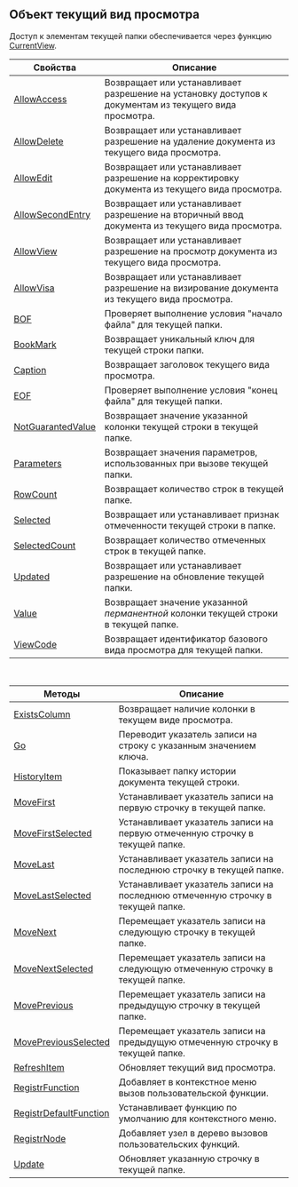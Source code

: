 ﻿<html>
<head>
  <title>CurrentView</title>
  <link rel="stylesheet" href="../../common.css" />
    <style type="text/css">
        .style1
        {
            height: 29px;
        }
    </style>
</head>
<body>

  <h2>Объект текущий вид просмотра</h2>

  <p>
    Доступ к элементам текущей папки обеспечивается 
через функцию <a href="Functions/InterfaceManagment/CurrentView.html">CurrentView</a>.
  </p>

  <table>
    <thead>
      <tr>
        <th class="member">Свойства</th>
        <th>Описание</th>
      </tr>
    </thead>
    <tbody>
      <tr>
        <td><a href="ASVIEW/AllowAccess.html">AllowAccess</a></td>
        <td>Возвращает или устанавливает разрешение на установку 
          доступов к документам из текущего вида просмотра.</td>
      </tr>
      <tr>
        <td><a href="AsView/AllowDelete.html">AllowDelete</a></td>
        <td>Возвращает или устанавливает разрешение на удаление 
          документа из текущего вида просмотра.</td>
      </tr>
      <tr>
        <td><a href="AsView/AllowEdit.html">AllowEdit</a></td>
        <td>Возвращает или устанавливает разрешение на корректировку 
          документа из текущего вида просмотра.</td>
      </tr>
      <tr>
        <td><a href="ASVIEW/AllowSecondEntry.html">AllowSecondEntry</a></td>
        <td>Возвращает или устанавливает разрешение на вторичный 
          ввод документа из текущего вида просмотра.</td>
      </tr>
      <tr>
        <td><a href="ASVIEW/AllowView.html">AllowView</a></td>
        <td>Возвращает или устанавливает разрешение на просмотр документа из текущего вида просмотра.</td>
      </tr>
      <tr>
        <td><a href="ASVIEW/AllowVisa.html">AllowVisa</a></td>
        <td>Возвращает или устанавливает разрешение на визирование 
          документа из текущего вида просмотра.</td>
      </tr>
      <tr>
        <td><a href="FrmPttel/BOF.html">BOF</a></td>
        <td>Проверяет выполнение условия &quot;начало файла&quot; для текущей папки.</td>
      </tr>
      <tr>
        <td><a href="FrmPttel/BookMark.html">BookMark</a></td>
        <td>Возвращает уникальный ключ для текущей строки папки.</td>
      </tr>
      <tr>
        <td><a href="FrmPttel/Caption.html">Caption</a></td>
        <td>Возвращает заголовок текущего вида просмотра.</td>
      </tr>
      <tr>
        <td><a href="FrmPttel/EOF.html">EOF</a></td>
        <td>Проверяет выполнение условия &quot;конец файла&quot; для текущей папки.</td>
      </tr>
      <tr>
        <td><a href="FrmPttel/NotGuarantedValue.html">NotGuarantedValue</a></td>
        <td>Возвращает значение указанной колонки текущей строки в текущей папке.</td>
      </tr>
      <tr>
        <td><a href="FrmPttel/Parameters.html">Parameters</a></td>
        <td>Возвращает значения параметров, использованных при вызове текущей папки.</td>
      </tr>
      <tr>
        <td class="style1"><a href="FrmPttel/RowCount.html">RowCount</a></td>
        <td class="style1">Возвращает количество строк в текущей папке.</td>
      </tr>
      <tr>
        <td><a href="FrmPttel/Selected.html">Selected</a></td>
        <td>Возвращает или устанавливает признак отмеченности текущей строки в папке.</td>
      </tr>
      <tr>
        <td><a href="FrmPttel/SelectedCount.html">SelectedCount</a></td>
        <td>Возвращает количество отмеченных строк в текущей папке.</td>
      </tr>
      <tr>
        <td><a href="FrmPttel/Updated.html">Updated</a></td>
        <td>Возвращает или устанавливает разрешение на обновление текущей папки.</td>
      </tr>
      <tr>
        <td><a href="FrmPttel/Value.html">Value</a></td>
        <td>Возвращает значение указанной <em>перманентной</em> колонки текущей строки в текущей папке.</td>
      </tr>
      <tr>
        <td><a href="FrmPttel/ViewCode.html">ViewCode</a></td>
        <td>Возвращает идентификатор базового вида просмотра для текущей папки. </td>
      </tr>
    </tbody>
  </table>

  <p>&nbsp;</p>

  <table>
    <thead>
      <tr>
        <th class="member">Методы</th>
        <th>Описание</th>
      </tr>
    </thead>
    <tbody>
      <tr>
        <td><a href="FrmPttel/ExistsColumn.html">ExistsColumn</a></td>
        <td>Возвращает наличие колонки в текущем виде просмотра.</td>
      </tr>
      <tr>
        <td><a href="FrmPttel/Go.html">Go</a></td>
        <td>Переводит указатель записи на строку с указанным значением ключа.</td>
      </tr>
      <tr>
        <td><a href="FrmPttel/HistoryItem.html">HistoryItem</a></td>
        <td>Показывает папку истории документа текущей строки.</td>
      </tr>
      <tr>
        <td><a href="FrmPttel/MoveFirst.html">MoveFirst</a></td>
        <td>Устанавливает указатель записи на первую строчку в текущей папке.</td>
      </tr>
      <tr>
        <td><a href="FrmPttel/MoveFirstSelected.html">MoveFirstSelected</a></td>
        <td>Устанавливает указатель записи на первую отмеченную строчку в текущей папке.</td>
      </tr>
      <tr>
        <td><a href="FrmPttel/MoveLast.html">MoveLast</a></td>
        <td>Устанавливает указатель записи на последнюю строчку в текущей папке.</td>
      </tr>
      <tr>
        <td><a href="FrmPttel/MoveLastSelected.html">MoveLastSelected</a></td>
        <td>Устанавливает указатель записи на последнюю отмеченную строчку в текущей папке.</td>
      </tr>
      <tr>
        <td><a href="FrmPttel/MoveNext.html">MoveNext</a></td>
        <td>Перемещает указатель записи на следующую строчку в текущей папке.</td>
      </tr>
      <tr>
        <td><a href="FrmPttel/MoveNextSelected.html">MoveNextSelected</a></td>
        <td>Перемещает указатель записи на следующую отмеченную строчку в текущей папке.</td>
      </tr>
      <tr>
        <td><a href="FrmPttel/MovePrevious.html">MovePrevious</a></td>
        <td>Перемещает указатель записи на предыдущую строчку в текущей папке.</td>
      </tr>
      <tr>
        <td><a href="FrmPttel/MovePreviousSelected.html">MovePreviousSelected</a></td>
        <td>Перемещает указатель записи на предыдущую отмеченную строчку в текущей папке.</td>
      </tr>
      <tr>
        <td><a href="FrmPttel/RefreshItem.html">RefreshItem</a></td>
        <td>Обновляет текущий вид просмотра.</td>
      </tr>
      <tr>
        <td><a href="FrmPttel/RegistrFunction.html">RegistrFunction</a></td>
        <td>Добавляет в контекстное меню вызов пользовательской функции.</td>
      </tr>
        <tr>
        <td><a href="FrmPttel/RegistrDefaultFunction.html">RegistrDefaultFunction</a></td>
        <td>Устанавливает функцию по умолчанию для контекстного меню.</td>
        </tr>
      <tr>
        <td><a href="FrmPttel/RegistrNode.html">RegistrNode</a></td>
        <td>Добавляет узел в дерево вызовов пользовательских функций.</td>
      </tr>
      <tr>
        <td><a href="FrmPttel/Update.html">Update</a></td>
        <td>Обновляет указанную строчку в текущей папке.</td>
      </tr>
    </tbody>
  </table>
</body>
</html>
